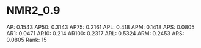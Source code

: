 # NMR2_0.9

AP: 0.1543
AP50: 0.3143
AP75: 0.2161
APL: 0.418
APM: 0.1418
APS: 0.0805
AR1: 0.0471
AR10: 0.214
AR100: 0.2317
ARL: 0.5324
ARM: 0.2453
ARS: 0.0805
Rank: 15
